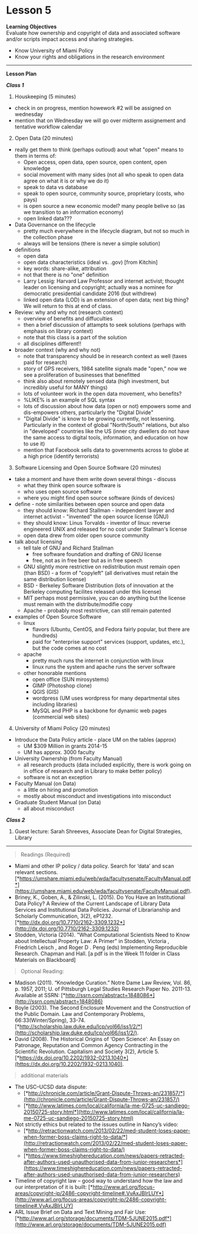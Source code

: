 Lesson 5
========

**Learning Objectives**  
Evaluate how ownership and copyright of data and associated software and/or scripts impact access and sharing strategies.
  - Know University of Miami Policy
  - Know your rights and obligations in the research environment

---

**Lesson Plan**
  
*__Class 1__*  

1. Houskeeping (5 minutes)
  - check in on progress, mention howework #2 will be assigned on wednesday
  - mention that on Wednesday we will go over midterm assignement and tentative workflow calendar
2. Open Data (20 minutes)
  - really get them to think (perhaps outloud) aout what "open" means to them in terms of:
    - Open access, open data, open source, open content, open knowledge
	- social movement with many sides (not all who speak to open data agree on what it is or why we do it)
    - speak to data vs database
    - speak to open source, community source, proprietary (costs, who pays)
    - is open source a new economic model? many people belive so (as we transition to an information economy)
    - open linked data???
  - Data Governance on the lifecycle
    - pretty much everywhere in the lifecycle diagram, but not so much in the collection phase
    - always will be tensions (there is never a simple solution)
  - definitions
    - open data
    - open data characteristics (ideal vs. .gov) [from Kitchin]
	- key words: share-alike, attribution
	- not that there is no "one" definition
	- Larry Lessig: Harvard Law Professor and internet activist; thought leader on licensing and copyright; actually was a nominee for democratic presidential candidate 2016 (but withdrew)
	- linked open data (LOD) is an extension of open data; next big thing? We will return to this at end of class.
  - Review: why and why not (research context)
    - overview of benefits and diffuculties
    - then a brief discussion of attampts to seek solutions (perhaps with emphasis on library context)
	- note that this class is a part of the solution
    - all disciplines different!!
  - broader context (why and why not)
    - note that transparency should be in research context as well (taxes paid for research)
    - story of GPS receivers, 1984 satellite signals made "open," now we see a proliferation of businesses that benefitted
    - think also about remotely sensed data (high investment, but incredibly useful for MANY things)
    - lots of volunteer work in the open data movement, who benefits?
	- %LIKE% is an example of SQL syntax
	- lots of discussion about how data (open or not) empowers some and dis-empowers others, particularly the "Digital Divide"
	- "Digital Divide" is know to be growing currently, not lessening. Particularly in the context of global "North/South" relations, but also in "developed" countries like the US (inner city dwellers do not have the same access to digital tools, information, and education on how to use it)
    - mention that Facebook sells data to governments across to globe at a high price (identify terrorists)
3. Software Licensing and Open Source Software (20 minutes)
  - take a moment and have them write down several things - discuss
    - what they think open source software is
    - who uses open source software
    - where you might find open source software (kinds of devices)
  - define - note similarities between open source and open data
    - they should know: Richard Stallman - independent lawyer and internet activist - "invented" the open source license (GNU)
	- they should know: Linus Torvalds - inventor of linux: reverse engineered UNIX and released for no cost under Stallman's license
    - open data drew from older open source community
  - talk about licensing
    - tell tale of GNU and Richard Stallman
      - free software foundation and drafting of GNU license
      - free, not as in free beer but as in free speech
    - GNU slightly more restrictive on redistribution must remain open (than BSD) - a form of "copyleft" (all derivatives must retain the same distribution license)
    - BSD - Berkeley Software Distribution (lots of innovation at the Berkeley computing facilites released under this license)
    - MIT perhaps most permissive, you can do anything but the license must remain with the distribute/modifie copy
    - Apache - probably most restrictive, can still remain patented
  - examples of Open Source Software
    - linux
      - flavors (Ubuntu, CentOS, and Fedora fairly popular, but there are hundreds)
      - paid for "enterprise support" services (support, updates, etc.), but the code comes at no cost
    - apache
      - pretty much runs the internet in conjunction with linux
	  - linux runs the system and apache runs the server software 
    - other honorable mentions
	  - open office (SUN mirosystems)
	  - GIMP (Photoshop clone)
	  - QGIS (GIS)
	  - wordpress (UM uses wordpress for many departmental sites including libraries)
	  - MySQL and PHP is a backbone for dynamic web pages (commercial web sites)
4. University of Miami Policy (20 minutes)
  - Introduce the Data Policy article - place UM on the tables (approx)
    - UM $309 Million in grants 2014-15
    - UM has approx. 3000 faculty
  - University Ownership (from Faculty Manual)
    - all research products (data included explicitly, there is work going on in office of research and in Library to make better policy)
    - software is not an exception
  - Faculty Manual (on Data)
    - a little on hiring and promotion
    - mostly about misconduct and investigations into misconduct
  - Graduate Student Manual (on Data)
    - all about misconduct

*__Class 2__*  

1. Guest lecture: Sarah Shreeves, Associate Dean for Digital Strategies, Library
  
---

> Readings (Required)
  - Miami and other IP policy / data policy. Search for ‘data’ and scan relevant sections. [*https://umshare.miami.edu/web/wda/facultysenate/FacultyManual.pdf*](https://umshare.miami.edu/web/wda/facultysenate/FacultyManual.pdf).
  - Briney, K., Goben, A., & Zilinski, L. (2015). Do You Have an Institutional Data Policy? A Review of the Current Landscape of Library Data Services and Institutional Data Policies. Journal of Librarianship and Scholarly Communication, 3(2), eP1232. [*http://dx.doi.org/10.7710/2162-3309.1232*](http://dx.doi.org/10.7710/2162-3309.1232)
  - Stodden, Victoria (2014). "What Computational Scientists Need to Know about Intellectual Property Law: A Primer" in Stodden,  Victoria , Friedrich Leisch , and Roger D . Peng (eds) Implementing Reproducible Research. Chapman and Hall. [a pdf is in the Week 11 folder in Class Materials on Blackboard]

> Optional Reading:
  - Madison (2011).  “Knowledge Curation.” Notre Dame Law Review, Vol. 86, p. 1957, 2011; U. of Pittsburgh Legal Studies Research Paper No. 2011-13. Available at SSRN: [*http://ssrn.com/abstract=1848086*](http://ssrn.com/abstract=1848086)
  - Boyle (2003). The Second Enclosure Movement and the Construction of the Public Domain. Law and Contemporary Problems, 66:33(Winter/Spring), 33-74. [*http://scholarship.law.duke.edu/lcp/vol66/iss1/2/*](http://scholarship.law.duke.edu/lcp/vol66/iss1/2/).
  - David (2008). The Historical Origins of ‘Open Science’: An Essay on Patronage, Reputation and Common Agency Contracting in the Scientific Revolution. Capitalism and Society 3(2), Article 5. [*https://dx.doi.org/10.2202/1932-0213.1040*](https://dx.doi.org/10.2202/1932-0213.1040).

> additional materials
  - The USC–UCSD data dispute:
    - [*http://chronicle.com/article/Grant-Dispute-Throws-an/231857/*](http://chronicle.com/article/Grant-Dispute-Throws-an/231857/)
    - [*http://www.latimes.com/local/california/la-me-0725-uc-sandiego-20150725-story.html*](http://www.latimes.com/local/california/la-me-0725-uc-sandiego-20150725-story.html)
  - Not strictly ethics but related to the issues outline in Nancy’s video:
    - [*http://retractionwatch.com/2013/02/22/med-student-loses-paper-when-former-boss-claims-right-to-data/*](http://retractionwatch.com/2013/02/22/med-student-loses-paper-when-former-boss-claims-right-to-data/)
    - [*https://www.timeshighereducation.com/news/papers-retracted-after-authors-used-unauthorised-data-from-junior-researchers*](https://www.timeshighereducation.com/news/papers-retracted-after-authors-used-unauthorised-data-from-junior-researchers)
  - Timeline of copyright law – good way to understand how the law and our interpretation of it is built: [*http://www.arl.org/focus-areas/copyright-ip/2486-copyright-timeline#.VvAxJBIrLUY*](http://www.arl.org/focus-areas/copyright-ip/2486-copyright-timeline#.VvAxJBIrLUY)
  - ARL Issue Brief on Data and Text Mining and Fair Use: [*http://www.arl.org/storage/documents/TDM-5JUNE2015.pdf*](http://www.arl.org/storage/documents/TDM-5JUNE2015.pdf)

